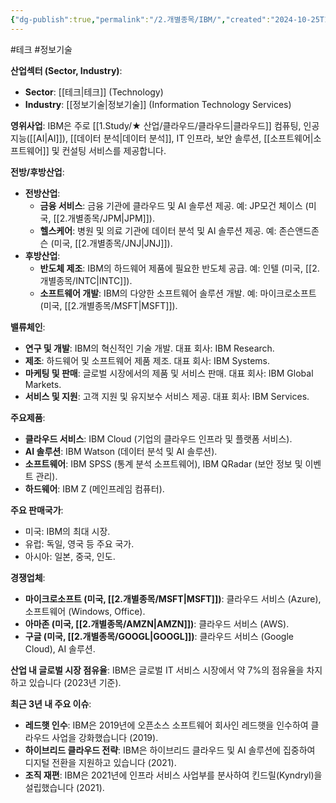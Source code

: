 ```yaml
---
{"dg-publish":true,"permalink":"/2.개별종목/IBM/","created":"2024-10-25T13:42:20.498+09:00","updated":"2025-06-03T20:05:59.511+09:00"}
---
```


#테크 #정보기술

**산업섹터 (Sector, Industry)**:

- **Sector**: [[테크\|테크]] (Technology)
- **Industry**: [[정보기술\|정보기술]] (Information Technology Services)

**영위사업**: IBM은 주로 [[1.Study/★ 산업/클라우드/클라우드\|클라우드]] 컴퓨팅, 인공지능([[AI\|AI]]), [[데이터 분석\|데이터 분석]], IT 인프라, 보안 솔루션, [[소프트웨어\|소프트웨어]] 및 컨설팅 서비스를 제공합니다.

**전방/후방산업**:

- **전방산업**:
    - **금융 서비스**: 금융 기관에 클라우드 및 AI 솔루션 제공. 예: JP모건 체이스 (미국, [[2.개별종목/JPM\|JPM]]).
    - **헬스케어**: 병원 및 의료 기관에 데이터 분석 및 AI 솔루션 제공. 예: 존슨앤드존슨 (미국, [[2.개별종목/JNJ\|JNJ]]).
- **후방산업**:
    - **반도체 제조**: IBM의 하드웨어 제품에 필요한 반도체 공급. 예: 인텔 (미국, [[2.개별종목/INTC\|INTC]]).
    - **소프트웨어 개발**: IBM의 다양한 소프트웨어 솔루션 개발. 예: 마이크로소프트 (미국, [[2.개별종목/MSFT\|MSFT]]).

**밸류체인**:

- **연구 및 개발**: IBM의 혁신적인 기술 개발. 대표 회사: IBM Research.
- **제조**: 하드웨어 및 소프트웨어 제품 제조. 대표 회사: IBM Systems.
- **마케팅 및 판매**: 글로벌 시장에서의 제품 및 서비스 판매. 대표 회사: IBM Global Markets.
- **서비스 및 지원**: 고객 지원 및 유지보수 서비스 제공. 대표 회사: IBM Services.

**주요제품**:

- **클라우드 서비스**: IBM Cloud (기업의 클라우드 인프라 및 플랫폼 서비스).
- **AI 솔루션**: IBM Watson (데이터 분석 및 AI 솔루션).
- **소프트웨어**: IBM SPSS (통계 분석 소프트웨어), IBM QRadar (보안 정보 및 이벤트 관리).
- **하드웨어**: IBM Z (메인프레임 컴퓨터).

**주요 판매국가**:

- 미국: IBM의 최대 시장.
- 유럽: 독일, 영국 등 주요 국가.
- 아시아: 일본, 중국, 인도.

**경쟁업체**:

- **마이크로소프트 (미국, [[2.개별종목/MSFT\|MSFT]])**: 클라우드 서비스 (Azure), 소프트웨어 (Windows, Office).
- **아마존 (미국, [[2.개별종목/AMZN\|AMZN]])**: 클라우드 서비스 (AWS).
- **구글 (미국, [[2.개별종목/GOOGL\|GOOGL]])**: 클라우드 서비스 (Google Cloud), AI 솔루션.

**산업 내 글로벌 시장 점유율**: IBM은 글로벌 IT 서비스 시장에서 약 7%의 점유율을 차지하고 있습니다 (2023년 기준).

**최근 3년 내 주요 이슈**:

- **레드햇 인수**: IBM은 2019년에 오픈소스 소프트웨어 회사인 레드햇을 인수하여 클라우드 사업을 강화했습니다 (2019).
- **하이브리드 클라우드 전략**: IBM은 하이브리드 클라우드 및 AI 솔루션에 집중하여 디지털 전환을 지원하고 있습니다 (2021).
- **조직 재편**: IBM은 2021년에 인프라 서비스 사업부를 분사하여 킨드릴(Kyndryl)을 설립했습니다 (2021).